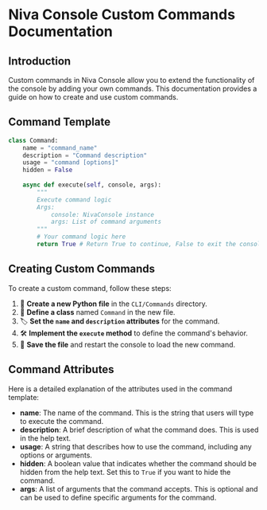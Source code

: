 # Niva Console Custom Commands Documentation

## Introduction
Custom commands in Niva Console allow you to extend the functionality of the console by adding your own commands. This documentation provides a guide on how to create and use custom commands.

## Command Template
```python
class Command:
    name = "command_name"
    description = "Command description"
    usage = "command [options]"
    hidden = False
    
    async def execute(self, console, args):
        """
        Execute command logic
        Args:
            console: NivaConsole instance
            args: List of command arguments
        """
        # Your command logic here
        return True # Return True to continue, False to exit the console
```

## Creating Custom Commands
To create a custom command, follow these steps:

1. 📁 **Create a new Python file** in the `CLI/Commands` directory.
2. 📝 **Define a class** named `Command` in the new file.
3. 🏷️ **Set the `name` and `description` attributes** for the command.
4. 🛠️ **Implement the `execute` method** to define the command's behavior.
5. 💾 **Save the file** and restart the console to load the new command.

## Command Attributes
Here is a detailed explanation of the attributes used in the command template:

- **name**: The name of the command. This is the string that users will type to execute the command.
- **description**: A brief description of what the command does. This is used in the help text.
- **usage**: A string that describes how to use the command, including any options or arguments.
- **hidden**: A boolean value that indicates whether the command should be hidden from the help text. Set this to `True` if you want to hide the command.
- **args**: A list of arguments that the command accepts. This is optional and can be used to define specific arguments for the command.
